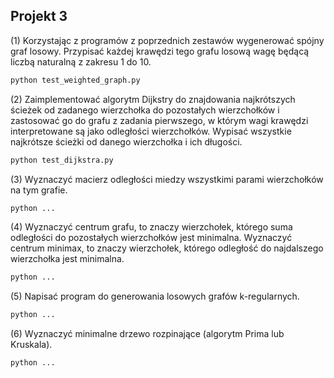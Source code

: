 ## Projekt 3

(1) Korzystając z programów z poprzednich zestawów wygenerować spójny
graf losowy. Przypisać każdej krawędzi tego grafu losową wagę będącą
liczbą naturalną z zakresu 1 do 10.

```bash
python test_weighted_graph.py
```

(2)  Zaimplementować algorytm Dijkstry do znajdowania najkrótszych ścieżek od zadanego wierzchołka do pozostałych wierzchołków i zastosować
go do grafu z zadania pierwszego, w którym wagi krawędzi interpretowane są jako odległości wierzchołków. Wypisać wszystkie najkrótsze
ścieżki od danego wierzchołka i ich długości.

```bash
python test_dijkstra.py
```

(3) Wyznaczyć macierz odległości miedzy wszystkimi parami wierzchołków
na tym grafie.

```bash
python ...
```

(4) Wyznaczyć centrum grafu, to znaczy wierzchołek, którego suma odległości do pozostałych wierzchołków jest minimalna. Wyznaczyć centrum minimax, to znaczy wierzchołek, którego odległość do najdalszego
wierzchołka jest minimalna.

```bash
python ...
```

(5) Napisać program do generowania losowych grafów k-regularnych.

```bash
python ...
```

(6) Wyznaczyć minimalne drzewo rozpinające (algorytm Prima lub Kruskala).

```bash
python ...
```
